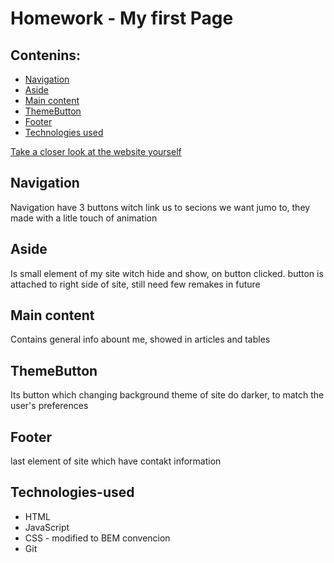 # Homework - My first Page
## Contenins: 
* [Navigation](#Navigation)
* [Aside](#Aside) 
* [Main content](#Main-content)
* [ThemeButton](#ThemeButton)
* [Footer](#Footer)
* [Technologies used](#Technologies-used)

[Take a closer look at the website yourself](https://krzysztof-jaczewski.github.io/Homework/)

## Navigation

Navigation have 3 buttons witch link us to secions we want jumo to, they made with a litle touch of animation

## Aside

Is small element of my site witch hide and show, on button clicked. button is attached to right side of site, still need few remakes in future

## Main content

Contains general info abount me, showed in articles and tables

## ThemeButton

Its button which changing background theme of site do darker, to match the user's preferences

## Footer

last element of site which have contakt information

## Technologies-used

* HTML
* JavaScript
* CSS - modified to BEM convencion
* Git